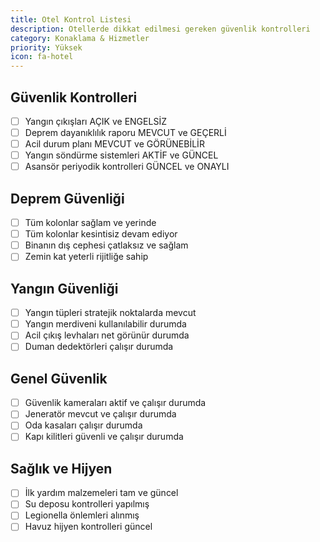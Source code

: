 ```yaml
---
title: Otel Kontrol Listesi
description: Otellerde dikkat edilmesi gereken güvenlik kontrolleri
category: Konaklama & Hizmetler
priority: Yüksek
icon: fa-hotel
---
```


## Güvenlik Kontrolleri

- [ ] Yangın çıkışları AÇIK ve ENGELSİZ
- [ ] Deprem dayanıklılık raporu MEVCUT ve GEÇERLİ
- [ ] Acil durum planı MEVCUT ve GÖRÜNEBİLİR
- [ ] Yangın söndürme sistemleri AKTİF ve GÜNCEL
- [ ] Asansör periyodik kontrolleri GÜNCEL ve ONAYLI

## Deprem Güvenliği

- [ ] Tüm kolonlar sağlam ve yerinde
- [ ] Tüm kolonlar kesintisiz devam ediyor
- [ ] Binanın dış cephesi çatlaksız ve sağlam
- [ ] Zemin kat yeterli rijitliğe sahip

## Yangın Güvenliği

- [ ] Yangın tüpleri stratejik noktalarda mevcut
- [ ] Yangın merdiveni kullanılabilir durumda
- [ ] Acil çıkış levhaları net görünür durumda
- [ ] Duman dedektörleri çalışır durumda

## Genel Güvenlik

- [ ] Güvenlik kameraları aktif ve çalışır durumda
- [ ] Jeneratör mevcut ve çalışır durumda
- [ ] Oda kasaları çalışır durumda
- [ ] Kapı kilitleri güvenli ve çalışır durumda

## Sağlık ve Hijyen

- [ ] İlk yardım malzemeleri tam ve güncel
- [ ] Su deposu kontrolleri yapılmış
- [ ] Legionella önlemleri alınmış
- [ ] Havuz hijyen kontrolleri güncel